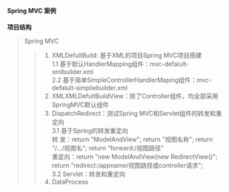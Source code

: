#### Spring MVC 案例
**项目结构**  
> Spring MVC    
>> 1. XMLDefultBuild: 基于XML的项目Spring MVC项目搭建  
      1.1 基于默认HandlerMapping组件：mvc-defalult-xmlbuilder.xml  
      2.2 基于简单SimpleControllerHandlerMaping组件：mvc-defalult-simpliebuilder.xml  
>> 2. XMLXMLDefultBuildView：除了Controller组件，均全部采用SpringMVC默认组件  
>> 3. DispatchRedirect：测试Spring MVC和Servlet组件的转发和重定向  
      3.1 基于Spring的转发重定向  
          转  发：return "ModelAndView"; return "视图名称"; return "/.../视图名"; return "forward:/视图路径"  
          重定向：return "new ModelAndView(new RedirectView()"; return "redirect:/appname/视图路径或controller请求";  
      3.2 Servlet：转发和重定向
>> 4. DataProcess
